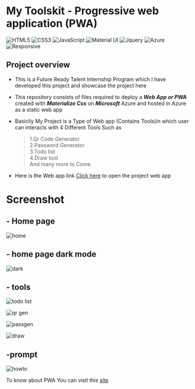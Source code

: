 # My Toolskit - Progressive web application (PWA)

![HTML5](https://img.shields.io/badge/html5-%23E34F26.svg?style=for-the-badge&logo=html5&logoColor=white)
![CSS3](https://img.shields.io/badge/css3-%231572B6.svg?style=for-the-badge&logo=css3&logoColor=white)
![JavaScript](https://img.shields.io/badge/javascript-%23323330.svg?style=for-the-badge&logo=javascript&logoColor=%23F7DF1E)
![Material UI](https://img.shields.io/badge/Material--UI-0081CB?style=for-the-badge&logo=material-ui&logoColor=white)
![Jquery](https://img.shields.io/badge/jQuery-0769AD?style=for-the-badge&logo=jquery&logoColor=white)
![Azure](https://img.shields.io/badge/Microsoft_Azure-0089D6?style=for-the-badge&logo=microsoft-azure&logoColor=white)
![Responsive](https://img.shields.io/badge/Responsive-100%25-red)



## Project overview

- This is a Future Ready Talent Internship Program which I have developed this project and showcase the project here 

- This repository consists of files required to deploy a ___Web App or PWA___ created with ___Materialize Css___ on ___Microsoft___ Azure and hosted in Azure as a static web app 

- Basiclly My Project is a Type of Web app (Contains Tools)in which user can interacts with 4 Different Tools Such as <br>
   > 1.Qr Code Generator <br>
    >2.Password Generator<br>
    >3.Todo list <br>
    >4.Draw tool<br>
   > And many more to Come


- Here is the Web app link [Click here](https://brave-tree-066f6fc10.1.azurestaticapps.net/) to open the project web app


# Screenshot 

## - Home page 

![home](https://user-images.githubusercontent.com/52885495/164740864-5d6bfda9-f922-4920-9b20-ae30c21790ad.png)

## - home page dark mode
![dark](https://user-images.githubusercontent.com/52885495/164741054-644b1812-1bfc-45eb-bd63-e6bf35fbddd9.png)


## - tools 

![todo list](https://user-images.githubusercontent.com/52885495/164741854-55a389c6-a92b-43f4-be6e-554b495134be.png)

![qr gen](https://user-images.githubusercontent.com/52885495/164741914-8586e38a-d993-4bd9-ba53-01da59558db2.png)

![passgen](https://user-images.githubusercontent.com/52885495/164742266-3b9d0d0a-d86e-4022-95ee-1d864973a1d4.png)

![draw](https://user-images.githubusercontent.com/52885495/164742312-4a9aaf28-0124-4e9b-b27b-7544e3cab4a7.png)


## -prompt 

![howto](https://user-images.githubusercontent.com/52885495/164741488-eaff8d7e-808a-4cc2-a6a3-305a2cc911c5.png)



To know about PWA You can visit this [site](https://web.dev/progressive-web-apps/)

<!-- Here is the all Screen Shot That I have Taken during the project 
[Click here to view](https://drive.google.com/drive/folders/1ju8RBR4_yzcdH6oo5kwubBvPUIjZMH17?usp=sharing)
Here is the Google Drive Link to my Screen shots and video
[Click here to view](https://drive.google.com/drive/folders/1ju8RBR4_yzcdH6oo5kwubBvPUIjZMH17?usp=sharing)

Don't know why the link is not responding 
 -->
